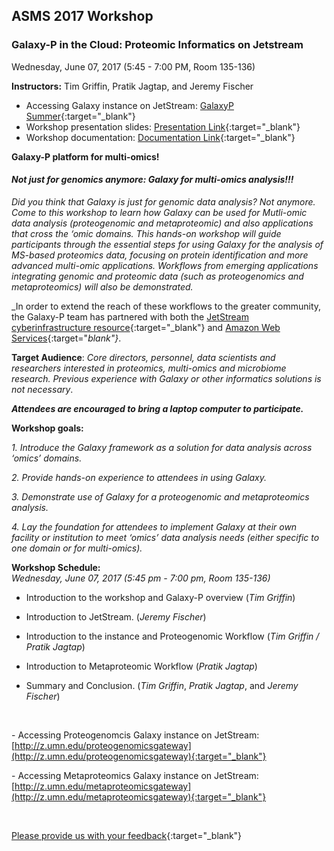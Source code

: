 ## **ASMS 2017 Workshop**

### **Galaxy-P in the Cloud: Proteomic Informatics on Jetstream**
Wednesday, June 07, 2017 (5:45 - 7:00 PM, Room 135-136) 

**Instructors:** Tim Griffin, Pratik Jagtap, and Jeremy Fischer

- Accessing Galaxy instance on JetStream: [GalaxyP Summer](http://z.umn.edu/galaxypsummer){:target="_blank"}
- Workshop presentation slides: [Presentation Link](link.link){:target="_blank"}
- Workshop documentation: [Documentation Link](https://z.umn.edu/ASMS2017documentation){:target="_blank"}

**Galaxy-P platform for multi-omics!**

#### ***Not just for genomics anymore: Galaxy for multi-omics analysis!!!*** 
_Did you think that Galaxy is just for genomic data analysis? Not anymore. Come to this workshop to learn how Galaxy can be used for Mutli-omic data analysis (proteogenomic and metaproteomic) and also applications that cross the ‘omic domains. This hands-on workshop will guide participants through the essential steps for using Galaxy for the analysis of MS-based proteomics data, focusing on protein identification and more advanced multi-omic applications. Workflows from emerging applications integrating genomic and proteomic data (such as proteogenomics and metaproteomics) will also be demonstrated._

_In order to extend the reach of these workflows to the greater community, the Galaxy-P team has partnered with both the [JetStream cyberinfrastructure resource](http://jetstream-cloud.org/){:target="_blank"} and [Amazon Web Services](https://aws.amazon.com){:target="_blank"}_.  

**Target Audience**: _Core directors, personnel, data scientists and researchers interested in proteomics, multi-omics and microbiome research. Previous experience with Galaxy or other informatics solutions is not necessary_.


**_Attendees are encouraged to bring a laptop computer to participate._**
<br>

**Workshop goals:**

_1. Introduce the Galaxy framework as a solution for data analysis across ‘omics’ domains._

_2. Provide hands-on experience to attendees in using Galaxy._

_3. Demonstrate use of Galaxy for a proteogenomic and metaproteomics analysis._

_4. Lay the foundation for attendees to implement Galaxy at their own facility or institution to meet ‘omics’ data analysis needs (either specific to one domain or for multi-omics)._

**Workshop Schedule:**
<br>
 _Wednesday, June 07, 2017 (5:45 pm - 7:00 pm, Room 135-136)_
 
- Introduction to the workshop and Galaxy-P overview (_Tim Griffin_)
 
- Introduction to JetStream. (_Jeremy Fischer_)
 
- Introduction to the instance and Proteogenomic Workflow (_Tim Griffin / Pratik Jagtap_)
 
- Introduction to Metaproteomic Workflow (_Pratik Jagtap_)
 
- Summary and Conclusion. (_Tim Griffin_, _Pratik Jagtap_, and _Jeremy Fischer_)

<br>

\- Accessing Proteogenomcis Galaxy instance on JetStream: [http://z.umn.edu/proteogenomicsgateway](http://z.umn.edu/proteogenomicsgateway){:target="_blank"}

\- Accessing Metaproteomics Galaxy instance on JetStream: [http://z.umn.edu/metaproteomicsgateway](http://z.umn.edu/metaproteomicsgateway){:target="_blank"}

<br>

[Please provide us with your feedback](link.link){:target="_blank"}


